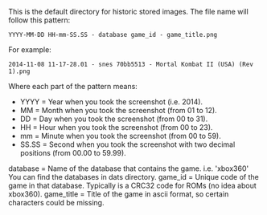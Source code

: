 This is the default directory for historic stored images. The file name will follow this pattern:

    YYYY-MM-DD HH-mm-SS.SS - database game_id - game_title.png

For example:

    2014-11-08 11-17-28.01 - snes 70bb5513 - Mortal Kombat II (USA) (Rev 1).png

Where each part of the pattern means:

* YYYY = Year when you took the screenshot (i.e. 2014).
* MM = Month when you took the screenshot (from 01 to 12).
* DD = Day when you took the screenshot (from 00 to 31).
* HH = Hour when you took the screenshot (from 00 to 23).
* mm = Minute when you took the screenshot (from 00 to 59).
* SS.SS = Second when you took the screenshot with two decimal positions (from 00.00 to 59.99).

database = Name of the database that contains the game. i.e. 'xbox360' You can find the databases in dats directory.
game_id = Unique code of the game in that database. Typically is a CRC32 code for ROMs (no idea about xbox360).
game_title = Title of the game in ascii format, so certain characters could be missing.